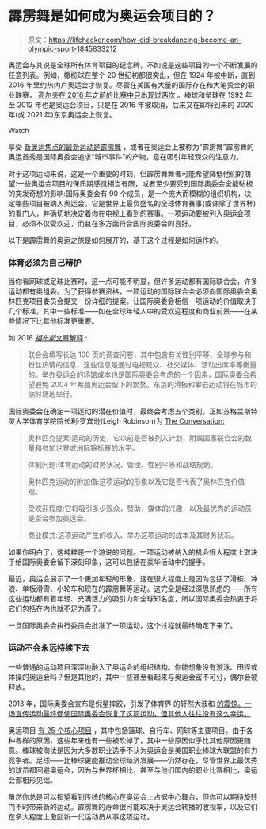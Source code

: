 # 霹雳舞是如何成为奥运会项目的？

> 原文：<https://lifehacker.com/how-did-breakdancing-become-an-olympic-sport-1845833212>

奥运会与其说是全球所有体育项目的纪念碑，不如说是这些项目的一个不断发展的任意列表。例如，橄榄球在整个 20 世纪初都很突出，但在 1924 年被中断，直到 2016 年里约热内卢奥运会才恢复。尽管在美国有大量的国际存在和大笔资金的职业联赛， [高尔夫在 2016 年之前的比赛中只出现过两次](https://www.reuters.com/article/us-olympics-2020-golf-factbox/key-facts-about-golf-at-the-tokyo-2020-games-idUSKBN20Z36D) 。棒球和垒球在 1992 年至 2012 年也是奥运会项目，只是在 2016 年被取消，后来又在即将到来的 2020 年(或 2021 年)东京奥运会上恢复。

Watch

享受 [新奥运焦点的最新运动是霹雳舞](https://www.espn.com/olympics/story/_/id/30470282/breakdancing-gets-olympic-status-debut-paris-games-2024) ，或者在奥运会上被称为“霹雳舞”霹雳舞的奥运首秀是国际奥委会追求“城市事件”的产物，意在吸引年轻观众的注意力。

对于这项运动来说，这是一个重要的时刻，但霹雳舞舞者可能希望降低他们的期望:一些奥运会项目的保质期感觉相当有限，或者至少要受到国际奥委会全能砧板的突发奇想的影响:国际奥委会有 90 个成员，是一个庞大而模糊的组织机构，决定哪些项目被纳入奥运会。它是世界上最负盛名的全球体育赛事(或许除了世界杯)的看门人，并确切地决定着你在电视上看到的赛事。一项运动要被列入奥运会项目，必须不仅受欢迎，而且在多方面符合国际奥委会的喜好。

以下是霹雳舞的奥运之旅是如何展开的，基于这个过程是如何运作的。

### 体育必须为自己辩护

当你看网球或足球比赛时，这一点可能不明显，但许多运动都有国际联合会，许多运动都有奥组委。为了获得参赛资格，一项运动的国际联合会必须向国际奥委会奥林匹克项目委员会提交一份详细的提案。让国际奥委会相信一项运动的价值取决于几个标准，其中一些标准——如在全球年轻人中的受欢迎程度和商业前景——在某些情况下比其他标准更重要。

如 2016 [*福布斯*文章解释](https://www.forbes.com/sites/kurtbadenhausen/2016/08/09/how-a-sport-becomes-an-olympic-event/?sh=3ccd24a02ce9) :

> 联合会填写长达 100 页的调查问卷，其中包含有关性别平等、全球参与和粉丝热情的信息，这些信息是通过电视观众、社交媒体、活动出席率等衡量的。举办奥运会的场馆成本也是国际奥委会考虑的一个因素，国际奥委会希望避免 2004 年希腊奥运会留下的累赘。东京的滑板和攀岩运动将在城市的临时场地举行。

国际奥委会在确定一项运动的潜在价值时，最终会考虑五个类别，正如苏格兰斯特灵大学体育学院院长利·罗宾逊(Leigh Robinson)为 [The Conversation:](https://theconversation.com/how-sports-get-chosen-for-the-olympics-62917)

> 奥林匹克提案:运动的历史，它以前是否被列入计划，附属国家联合会的数量和参加世界或洲际锦标赛的水平。
> 
> 体制问题:体育运动的财务状况、管理、性别平等和战略规划。
> 
> 奥林匹克运动的附加值:这项运动的形象以及它是否代表了奥林匹克价值观。
> 
> 受欢迎程度:它将吸引多少观众，赞助，媒体的兴趣，以及最优秀的运动员是否会参加奥运会。
> 
> 商业模式:这项运动产生的收入、举办这项运动的成本及其财务状况。

如果你明白了，这纯粹是一个游说的问题。一项运动被纳入的机会很大程度上取决于给国际奥委会留下深刻印象，这可以包括在豪华活动中的握手。

最近，奥运会展示了一个更加年轻的形象，这在很大程度上是因为包括了滑板、冲浪、单板滑雪、小轮车和现在的霹雳舞等运动。这完全是经过深思熟虑的——所有这些运动都有着年轻、充满活力的吸引力和全球知名度，所以国际奥委会热衷于将它们包括在内也就不足为奇了。

一旦国际奥委会执行委员会批准了一项运动，这个过程就最终确定下来了。

### 运动不会永远持续下去

一些普通的运动项目深深地融入了奥运会的组织结构。你能想象没有游泳、田径或体操的奥运会吗？但是其他的，其中一些甚至看起来与奥运会密不可分，偶尔会被释放。

2013 年，国际奥委会宣布是倪星摔跤，引发了体育界 的轩然大波和 [的震惊。一场宣传运动最终促使国际奥委会恢复了这项运动，但其他人往往没有这么幸运。](https://www.espn.com/olympics/wrestling/story/_/id/8939185/ioc-drops-wrestling-2020-olympics)

奥运项目 [有 25 个核心项目](https://www.olympic.org/news/ioc-session-approves-25-core-sports-for-2020-games) ，其中包括篮球、自行车、网球等主要项目。由于各种各样的原因，这些年来也有一些被砍掉了，其中一些原因似乎比其他原因更随意。棒球被淘汰是因为大多数职业选手不认为奥运会是美国职业棒球大联盟的有力竞争者。足球——比棒球更能推动全球经济发展——仍然存在，尽管世界上最优秀的球员都回避奥运会，因为与世界杯相比，甚至与他们国内的职业比赛相比，奥运会都相形见绌。

虽然你总是可以指望看到传统的核心在奥运会上占据中心舞台，但你可以期待旋转门不时带来新的运动。霹雳舞的寿命很可能取决于奥运会转播的收视率，以及它们在多大程度上激励新一代运动员从事这项运动。